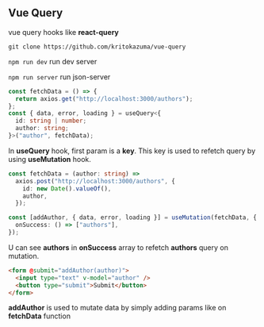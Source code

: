 ## Vue Query

vue query hooks like **react-query**

`git clone https://github.com/kritokazuma/vue-query`

`npm run dev` run dev server

`npm run server` run json-server

```typescript
const fetchData = () => {
  return axios.get("http://localhost:3000/authors");
};
const { data, error, loading } = useQuery<{
  id: string | number;
  author: string;
}>("author", fetchData);
```

In **useQuery** hook, first param is a **key**. This key is used to refetch query by using **useMutation** hook.

```typescript
const fetchData = (author: string) =>
  axios.post("http://localhost:3000/authors", {
    id: new Date().valueOf(),
    author,
  });

const [addAuthor, { data, error, loading }] = useMutation(fetchData, {
  onSuccess: () => ["authors"],
});
```

U can see **authors** in **onSuccess** array to refetch **authors** query on mutation.

```html
<form @submit="addAuthor(author)">
  <input type="text" v-model="author" />
  <button type="submit">Submit</button>
</form>
```
**addAuthor** is used to mutate data by simply adding params like on **fetchData** function
